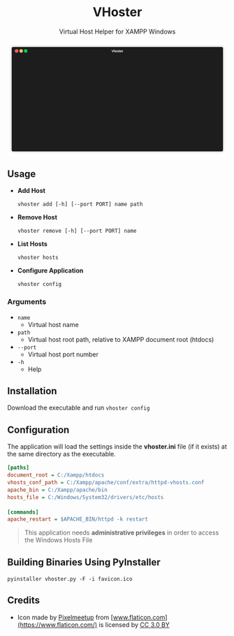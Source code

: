 <h1 align="center">VHoster</h1>
<p align="center">
   Virtual Host Helper for XAMPP Windows<br><br>
   <img align="center" src="preview.gif">
</p>



## Usage


- **Add Host**

   ```
   vhoster add [-h] [--port PORT] name path
   ```

- **Remove Host**

   ```
   vhoster remove [-h] [--port PORT] name
   ```

- **List Hosts**

   ```
   vhoster hosts
   ```

- **Configure Application**

   ```
   vhoster config
   ```

### Arguments

- `name`
  - Virtual host name
- `path`
  - Virtual host root path, relative to XAMPP document root (htdocs)
- `--port`
  - Virtual host port number
- `-h`
  - Help


## Installation

Download the executable and run `vhoster config`


## Configuration

The application will load the settings inside the **vhoster.ini** file (if it exists) at the same directory as the executable.

```ini
[paths]
document_root = C:/Xampp/htdocs
vhosts_conf_path = C:/Xampp/apache/conf/extra/httpd-vhosts.conf
apache_bin = C:/Xampp/apache/bin
hosts_file = C:/Windows/System32/drivers/etc/hosts

[commands]
apache_restart = $APACHE_BIN/httpd -k restart
```


> This application needs **administrative privileges** in order to access the Windows Hosts File


## Building Binaries Using PyInstaller

```
pyinstaller vhoster.py -F -i favicon.ico
```


## Credits

- Icon made by [Pixelmeetup](https://www.flaticon.com/authors/pixelmeetup) from [www.flaticon.com](https://www.flaticon.com/) is licensed by [CC 3.0 BY](http://creativecommons.org/licenses/by/3.0/)
